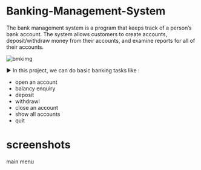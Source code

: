 # Banking-Management-System
The bank management system is a program that keeps track of a person’s bank account. The system allows customers to create accounts, deposit/withdraw money from their accounts, and examine reports for all of their accounts.

![bmkimg](https://user-images.githubusercontent.com/118240899/201843652-2430a20c-a5cc-47af-bb09-815137863d70.jpeg)


▶️ In this project, we can do basic banking tasks like :
 - open an account
 - balancy enquiry
 - deposit
 - withdrawl
 - close an account
 - show all accounts
 - quit




# __screenshots__
main menu

